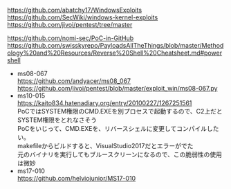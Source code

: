 https://github.com/abatchy17/WindowsExploits  
https://github.com/SecWiki/windows-kernel-exploits  
https://github.com/jivoi/pentest/tree/master

https://github.com/nomi-sec/PoC-in-GitHub  
https://github.com/swisskyrepo/PayloadsAllTheThings/blob/master/Methodology%20and%20Resources/Reverse%20Shell%20Cheatsheet.md#powershell

- ms08-067  
  https://github.com/andyacer/ms08_067  
  https://github.com/jivoi/pentest/blob/master/exploit_win/ms08-067.py
- ms10-015  
  https://kaito834.hatenadiary.org/entry/20100227/1267251561  
  PoCではSYSTEM権限のCMD.EXEを別プロセスで起動するので、C2上だとSYSTEM権限をとれなさそう  
  PoCをいじって、CMD.EXEを、リバースシェルに変更してコンパイルしたい。  
  makefileからビルドすると、VisualStudio2017だとエラーがでた  
  元のバイナリを実行してもブルースクリーンになるので、この脆弱性の使用は微妙
- ms17-010  
  https://github.com/helviojunior/MS17-010
